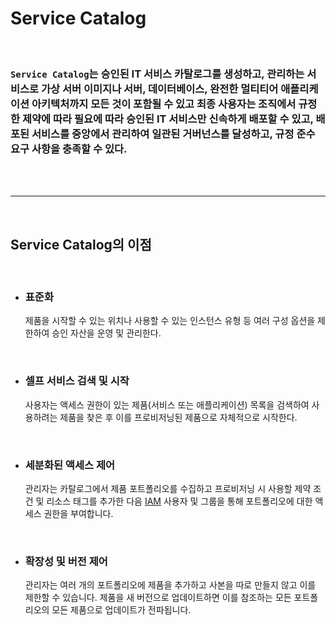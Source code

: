 # **Service Catalog**

<br>

### `Service Catalog`는 **승인된 IT 서비스 카탈로그를 생성하고, 관리하는 서비스**로 가상 서버 이미지나 서버, 데이터베이스, 완전한 멀티티어 애플리케이션 아키텍처까지 모든 것이 포함될 수 있고 최종 사용자는 **조직에서 규정한 제약에 따라 필요에 따라 승인된 IT 서비스만 신속하게 배포**할 수 있고, 배포된 서비스를 중앙에서 관리하여 **일관된 거버넌스를 달성**하고, **규정 준수 요구 사항을 충족**할 수 있다.

<br><br>

---

<br>

## **Service Catalog의 이점**

<br>

+ ### 표준화

    제품을 시작할 수 있는 위치나 사용할 수 있는 인스턴스 유형 등 여러 구성 옵션을 제한하여 승인 자산을 운영 및 관리한다.

<br>

+ ### 셀프 서비스 검색 및 시작

    사용자는 액세스 권한이 있는 제품(서비스 또는 애플리케이션) 목록을 검색하여 사용하려는 제품을 찾은 후 이를 프로비저닝된 제품으로 자체적으로 시작한다.

<br>

+ ### 세분화된 액세스 제어

    관리자는 카탈로그에서 제품 포트폴리오를 수집하고 프로비저닝 시 사용할 제약 조건 및 리소스 태그를 추가한 다음 [IAM](IAM.md) 사용자 및 그룹을 통해 포트폴리오에 대한 액세스 권한을 부여합니다.

<br>

+ ### 확장성 및 버전 제어

    관리자는 여러 개의 포트폴리오에 제품을 추가하고 사본을 따로 만들지 않고 이를 제한할 수 있습니다. 제품을 새 버전으로 업데이트하면 이를 참조하는 모든 포트폴리오의 모든 제품으로 업데이트가 전파됩니다.